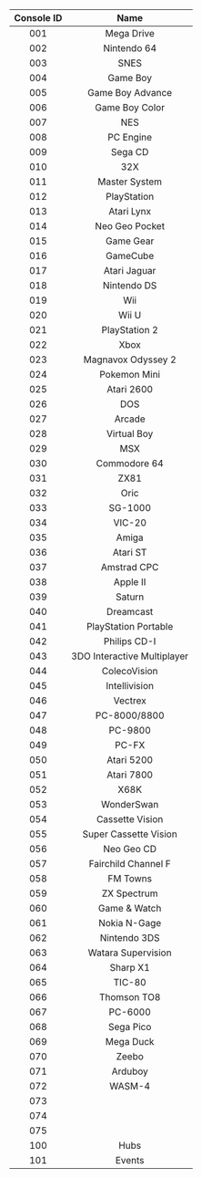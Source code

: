 |Console ID|Name
|:-:|:-:|
|001|Mega Drive
|002|Nintendo 64
|003|SNES
|004|Game Boy
|005|Game Boy Advance
|006|Game Boy Color
|007|NES
|008|PC Engine
|009|Sega CD
|010|32X
|011|Master System
|012|PlayStation
|013|Atari Lynx
|014|Neo Geo Pocket
|015|Game Gear
|016|GameCube|
|017|Atari Jaguar
|018|Nintendo DS
|019|Wii
|020|Wii U
|021|PlayStation 2
|022|Xbox
|023|Magnavox Odyssey 2
|024|Pokemon Mini
|025|Atari 2600
|026|DOS|
|027|Arcade
|028|Virtual Boy
|029|MSX
|030|Commodore 64
|031|ZX81
|032|Oric
|033|SG-1000
|034|VIC-20
|035|Amiga
|036|Atari ST
|037|Amstrad CPC
|038|Apple II
|039|Saturn
|040|Dreamcast
|041|PlayStation Portable
|042|Philips CD-I
|043|3DO Interactive Multiplayer
|044|ColecoVision
|045|Intellivision
|046|Vectrex
|047|PC-8000/8800
|048|PC-9800
|049|PC-FX
|050|Atari 5200
|051|Atari 7800
|052|X68K
|053|WonderSwan
|054|Cassette Vision
|055|Super Cassette Vision
|056|Neo Geo CD
|057|Fairchild Channel F
|058|FM Towns
|059|ZX Spectrum
|060|Game & Watch
|061|Nokia N-Gage
|062|Nintendo 3DS
|063|Watara Supervision
|064|Sharp X1
|065|TIC-80
|066|Thomson TO8
|067|PC-6000
|068|Sega Pico
|069|Mega Duck
|070|Zeebo
|071|Arduboy
|072|WASM-4
|073|
|074|
|075|
|100|Hubs
|101|Events